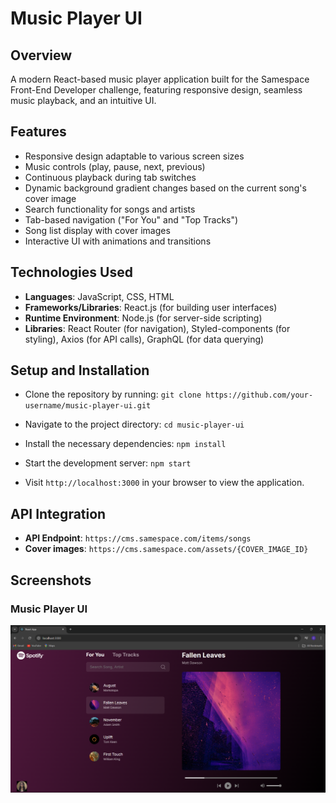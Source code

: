 # Music Player UI

## Overview
A modern React-based music player application built for the Samespace Front-End Developer challenge, featuring responsive design, seamless music playback, and an intuitive UI.

## Features
- Responsive design adaptable to various screen sizes
- Music controls (play, pause, next, previous)
- Continuous playback during tab switches
- Dynamic background gradient changes based on the current song's cover image
- Search functionality for songs and artists
- Tab-based navigation ("For You" and "Top Tracks")
- Song list display with cover images
- Interactive UI with animations and transitions


## Technologies Used
- **Languages**: JavaScript, CSS, HTML
- **Frameworks/Libraries**: React.js (for building user interfaces)
- **Runtime Environment**: Node.js (for server-side scripting)
- **Libraries**: React Router (for navigation), Styled-components (for styling), Axios (for API calls), GraphQL (for data querying)


## Setup and Installation
- Clone the repository by running: `git clone https://github.com/your-username/music-player-ui.git`

- Navigate to the project directory: `cd music-player-ui`

- Install the necessary dependencies: `npm install`

- Start the development server: `npm start`

- Visit `http://localhost:3000` in your browser to view the application.


## API Integration
- **API Endpoint**: `https://cms.samespace.com/items/songs`
- **Cover images**: `https://cms.samespace.com/assets/{COVER_IMAGE_ID}`

## Screenshots

### Music Player UI
![UI](https://github.com/supriyachilwante/Music_Player_UI/blob/main/output/UI_output.png)
